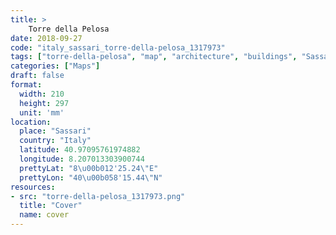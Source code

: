 ```yaml
---
title: > 
    Torre della Pelosa
date: 2018-09-27
code: "italy_sassari_torre-della-pelosa_1317973"
tags: ["torre-della-pelosa", "map", "architecture", "buildings", "Sassari", "Italy"]
categories: ["Maps"]
draft: false
format:
  width: 210
  height: 297
  unit: 'mm'
location:
  place: "Sassari"
  country: "Italy"
  latitude: 40.97095761974882
  longitude: 8.207013303900744
  prettyLat: "8\u00b012'25.24\"E"
  prettyLon: "40\u00b058'15.44\"N"
resources:
- src: "torre-della-pelosa_1317973.png"
  title: "Cover"
  name: cover
---
```

